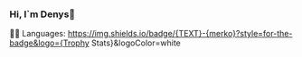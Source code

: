 ### Hi, I`m Denys👋
👩‍💻 Languages:
https://img.shields.io/badge/{TEXT}-{merko}?style=for-the-badge&logo={Trophy Stats}&logoColor=white
